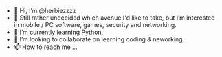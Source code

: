 - 👋 Hi, I’m @herbiezzzz
- 👀 Still rather undecided which avenue I'd like to take, but I’m interested in mobile / PC software, games, security and networking. 
- 🌱 I’m currently learning Python.
- 💞️ I’m looking to collaborate on learning coding & neworking.
- 📫 How to reach me ...

<!---
herbiezzzz/herbiezzzz is a ✨ special ✨ repository because its `README.md` (this file) appears on your GitHub profile.
You can click the Preview link to take a look at your changes.
--->
